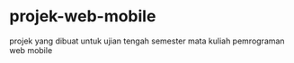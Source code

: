 # projek-web-mobile
projek yang dibuat untuk ujian tengah semester mata kuliah pemrograman web mobile
